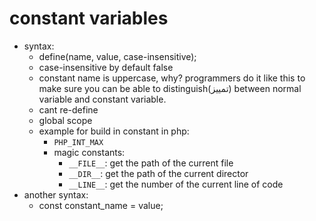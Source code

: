 # constant variables
- syntax:
  - define(name, value, case-insensitive);
  - case-insensitive by default false
  - constant name is uppercase, why? programmers do it like this to make sure you can be able to distinguish(تمييز) between normal variable and constant variable.
  - cant re-define
  - global scope
  - example for build in constant in php:
    - `PHP_INT_MAX`
    - magic constants:
      - `__FILE__`: get the path of the current file 
      - `__DIR__`: get the path of the current director
      - `__LINE__`: get the number of the current line of code 
- another syntax:
  - const constant_name = value;